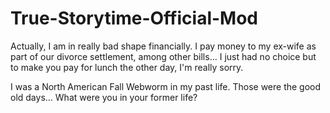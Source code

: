 # True-Storytime-Official-Mod

Actually, I am in really bad shape financially. I pay money to my ex-wife as part of our divorce settlement, among other bills... I just had no choice but to make you pay for lunch the other day, I'm really sorry.

I was a North American Fall Webworm in my past life. Those were the good old days... What were you in your former life?

